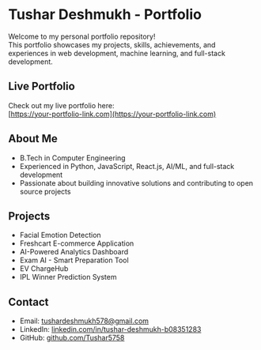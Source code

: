 # Tushar Deshmukh - Portfolio

Welcome to my personal portfolio repository!  
This portfolio showcases my projects, skills, achievements, and experiences in web development, machine learning, and full-stack development.

## Live Portfolio

Check out my live portfolio here:  
[https://your-portfolio-link.com](https://your-portfolio-link.com)

## About Me

- B.Tech in Computer Engineering  
- Experienced in Python, JavaScript, React.js, AI/ML, and full-stack development  
- Passionate about building innovative solutions and contributing to open source projects

## Projects

- Facial Emotion Detection  
- Freshcart E-commerce Application  
- AI-Powered Analytics Dashboard  
- Exam AI - Smart Preparation Tool  
- EV ChargeHub  
- IPL Winner Prediction System

## Contact

- Email: tushardeshmukh578@gmail.com  
- LinkedIn: [linkedin.com/in/tushar-deshmukh-b08351283](https://linkedin.com/in/tushar-deshmukh-b08351283)  
- GitHub: [github.com/Tushar5758](https://github.com/Tushar5758)
